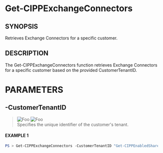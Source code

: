 # Get-CIPPExchangeConnectors
## SYNOPSIS
Retrieves Exchange Connectors for a specific customer.
## DESCRIPTION
The Get-CIPPExchangeConnectors function retrieves Exchange Connectors for a specific customer based on the provided CustomerTenantID.
# PARAMETERS

## **-CustomerTenantID**
> ![Foo](https://img.shields.io/badge/Type-String-Blue?) ![Foo](https://img.shields.io/badge/Mandatory-TRUE-Red?) \
Specifies the unique identifier of the customer's tenant.

 #### EXAMPLE 1
```powershell
PS > Get-CIPPExchangeConnectors -CustomerTenantID "Get-CIPPEnabledSharedMailboxes"
```

